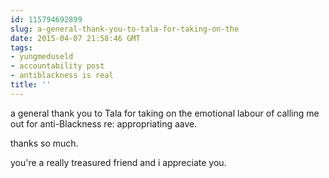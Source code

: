 ```yaml
---
id: 115794692899
slug: a-general-thank-you-to-tala-for-taking-on-the
date: 2015-04-07 21:58:46 GMT
tags:
- yungmeduseld
- accountability post
- antiblackness is real
title: ''
---
```

a general thank you to Tala for taking on the emotional labour of calling me out for anti-Blackness re: appropriating aave.

thanks so much.

you're a really treasured friend and i appreciate you.